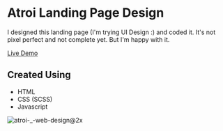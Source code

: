 # Atroi Landing Page Design

I designed this landing page (I'm trying UI Design :) and coded it. It's not pixel perfect and not complete yet. But I'm happy with it.

[Live Demo](https://abhagsain.github.io/atroi-landing-ui/)

## Created Using

- HTML
- CSS (SCSS)
- Javascript

![atroi-_-web-design@2x](https://user-images.githubusercontent.com/36589645/70776090-160bc900-1da2-11ea-8e77-403817a76509.png)
